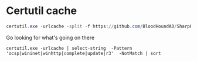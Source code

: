 # Certutil cache

```powershell
certutil.exe -urlcache -split -f https://github.com/BloodHoundAD/SharpHound/releases/download/v1.0.3/SharpHound-v1.0.3.zip sharphound.zip
```

Go looking for what's going on there
```
certutil.exe -urlcache | select-string  -Pattern 'ocsp|wininet|winhttp|complete|update|r3'  -NotMatch | sort
```
